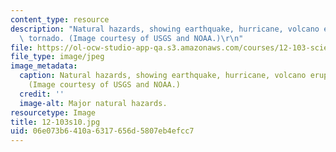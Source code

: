 ```yaml
---
content_type: resource
description: "Natural hazards, showing earthquake, hurricane, volcano eruption and\
  \ tornado. (Image courtesy of USGS and NOAA.)\r\n"
file: https://ol-ocw-studio-app-qa.s3.amazonaws.com/courses/12-103-science-and-policy-of-natural-hazards-spring-2010/06e073b6410a6317656d5807eb4efcc7_12-103s10.jpg
file_type: image/jpeg
image_metadata:
  caption: Natural hazards, showing earthquake, hurricane, volcano eruption and tornado.
    (Image courtesy of USGS and NOAA.)
  credit: ''
  image-alt: Major natural hazards.
resourcetype: Image
title: 12-103s10.jpg
uid: 06e073b6-410a-6317-656d-5807eb4efcc7
---
```

